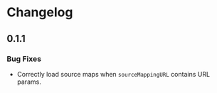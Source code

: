 # Changelog

## 0.1.1

### Bug Fixes

* Correctly load source maps when `sourceMappingURL` contains URL params.
